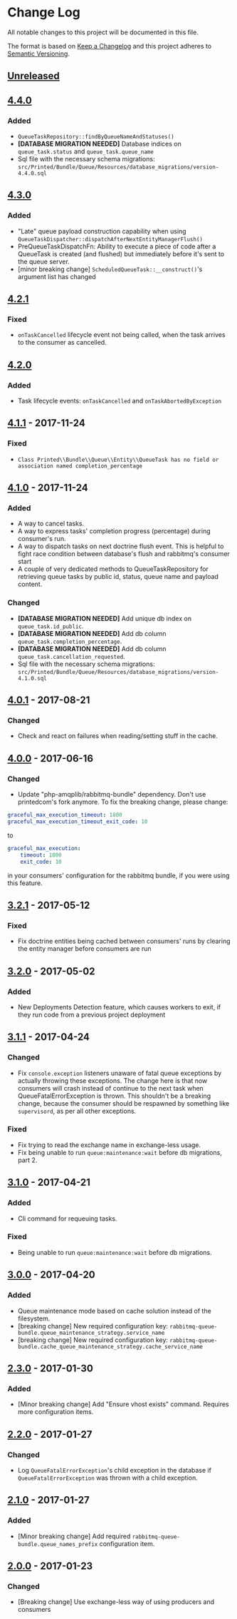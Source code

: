 # Change Log
All notable changes to this project will be documented in this file.

The format is based on [Keep a Changelog](http://keepachangelog.com/)
and this project adheres to [Semantic Versioning](http://semver.org/).

## [Unreleased]

## [4.4.0]
### Added
- `QueueTaskRepository::findByQueueNameAndStatuses()`
- **[DATABASE MIGRATION NEEDED]** Database indices on `queue_task.status` and `queue_task.queue_name`
- Sql file with the necessary schema migrations: `src/Printed/Bundle/Queue/Resources/database_migrations/version-4.4.0.sql`

## [4.3.0]
### Added
- "Late" queue payload construction capability when using `QueueTaskDispatcher::dispatchAfterNextEntityManagerFlush()`
- PreQueueTaskDispatchFn: Ability to execute a piece of code after a QueueTask is created (and flushed) but immediately
  before it's sent to the queue server.
- [minor breaking change] `ScheduledQueueTask::__construct()`'s argument list has changed 

## [4.2.1]
### Fixed
- `onTaskCancelled` lifecycle event not being called, when the task arrives to the consumer as cancelled.

## [4.2.0]
### Added
- Task lifecycle events: `onTaskCancelled` and `onTaskAbortedByException` 

## [4.1.1] - 2017-11-24
### Fixed
- `Class Printed\\Bundle\\Queue\\Entity\\QueueTask has no field or association named completion_percentage`

## [4.1.0] - 2017-11-24
### Added
- A way to cancel tasks.
- A way to express tasks' completion progress (percentage) during consumer's run.
- A way to dispatch tasks on next doctrine flush event. This is helpful to fight race condition
  between database's flush and rabbitmq's consumer start
- A couple of very dedicated methods to QueueTaskRepository for retrieving queue tasks by
  public id, status, queue name and payload content.
  
### Changed
- **[DATABASE MIGRATION NEEDED]** Add unique db index on `queue_task.id_public`.
- **[DATABASE MIGRATION NEEDED]** Add db column `queue_task.completion_percentage`.
- **[DATABASE MIGRATION NEEDED]** Add db column `queue_task.cancellation_requested`.
- Sql file with the necessary schema migrations: `src/Printed/Bundle/Queue/Resources/database_migrations/version-4.1.0.sql`

## [4.0.1] - 2017-08-21
### Changed
- Check and react on failures when reading/setting stuff in the cache.

## [4.0.0] - 2017-06-16
### Changed
- Update "php-amqplib/rabbitmq-bundle" dependency. Don't use printedcom's fork anymore.
  To fix the breaking change, please change:
```yml
graceful_max_execution_timeout: 1800
graceful_max_execution_timeout_exit_code: 10
```
to
```yml
graceful_max_execution:
    timeout: 1800
    exit_code: 10
```
in your consumers' configuration for the rabbitmq bundle, if you were using this feature. 

## [3.2.1] - 2017-05-12
### Fixed
- Fix doctrine entities being cached between consumers' runs by clearing the entity manager before
  consumers are run

## [3.2.0] - 2017-05-02
### Added
- New Deployments Detection feature, which causes workers to exit, if they run code from a previous
  project deployment

## [3.1.1] - 2017-04-24
### Changed
- Fix `console.exception` listeners unaware of fatal queue exceptions by actually throwing these exceptions.
The change here is that now consumers will crash instead of continue to the next task
when QueueFatalErrorException is thrown. This shouldn't be a breaking change, because
the consumer should be respawned by something like `supervisord`, as per all other
exceptions.

### Fixed
- Fix trying to read the exchange name in exchange-less usage.
- Fix being unable to run `queue:maintenance:wait` before db migrations, part 2.

## [3.1.0] - 2017-04-21
### Added
- Cli command for requeuing tasks. 

### Fixed
- Being unable to run `queue:maintenance:wait` before db migrations.

## [3.0.0] - 2017-04-20
### Added
- Queue maintenance mode based on cache solution instead of the filesystem.
- [breaking change] New required configuration key: `rabbitmq-queue-bundle.queue_maintenance_strategy.service_name`
- [breaking change] New required configuration key: `rabbitmq-queue-bundle.cache_queue_maintenance_strategy.cache_service_name`

## [2.3.0] - 2017-01-30
### Added
- [Minor breaking change] Add "Ensure vhost exists" command. Requires more configuration items.

## [2.2.0] - 2017-01-27
### Changed
- Log `QueueFatalErrorException`'s child exception in the database if `QueueFatalErrorException` was thrown with a child exception.

## [2.1.0] - 2017-01-27
### Added
- [Minor breaking change] Add required `rabbitmq-queue-bundle.queue_names_prefix` configuration item.

## [2.0.0] - 2017-01-23
### Changed
- [Breaking change] Use exchange-less way of using producers and consumers

[Unreleased]: https://github.com/printedcom/rabbitmq-queue-bundle/compare/4.4.0...HEAD
[4.4.0]: https://github.com/printedcom/rabbitmq-queue-bundle/compare/4.3.0...4.4.0
[4.3.0]: https://github.com/printedcom/rabbitmq-queue-bundle/compare/4.2.1...4.3.0
[4.2.1]: https://github.com/printedcom/rabbitmq-queue-bundle/compare/4.2.0...4.2.1
[4.2.0]: https://github.com/printedcom/rabbitmq-queue-bundle/compare/4.1.1...4.2.0
[4.1.1]: https://github.com/printedcom/rabbitmq-queue-bundle/compare/4.1.0...4.1.1
[4.1.0]: https://github.com/printedcom/rabbitmq-queue-bundle/compare/4.0.1...4.1.0
[4.0.1]: https://github.com/printedcom/rabbitmq-queue-bundle/compare/4.0.0...4.0.1
[4.0.0]: https://github.com/printedcom/rabbitmq-queue-bundle/compare/3.2.1...4.0.0
[3.2.1]: https://github.com/printedcom/rabbitmq-queue-bundle/compare/3.2.0...3.2.1
[3.2.0]: https://github.com/printedcom/rabbitmq-queue-bundle/compare/3.1.1...3.2.0
[3.1.1]: https://github.com/printedcom/rabbitmq-queue-bundle/compare/3.1.0...3.1.1
[3.1.0]: https://github.com/printedcom/rabbitmq-queue-bundle/compare/3.0.0...3.1.0
[3.0.0]: https://github.com/printedcom/rabbitmq-queue-bundle/compare/2.3.0...3.0.0
[2.3.0]: https://github.com/printedcom/rabbitmq-queue-bundle/compare/2.2.0...2.3.0
[2.2.0]: https://github.com/printedcom/rabbitmq-queue-bundle/compare/2.1.0...2.2.0
[2.1.0]: https://github.com/printedcom/rabbitmq-queue-bundle/compare/2.0.0...2.1.0
[2.0.0]: https://github.com/printedcom/rabbitmq-queue-bundle/compare/1.0.0...2.0.0

